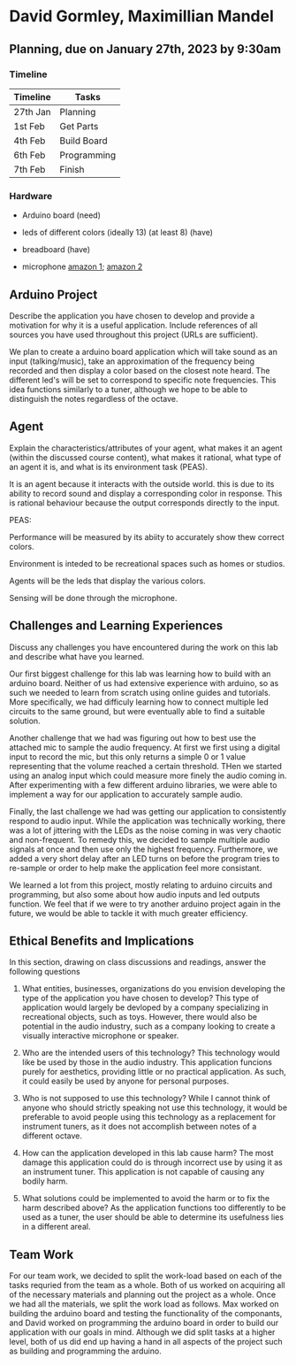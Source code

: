 # David Gormley, Maximillian Mandel

## Planning, due on January 27th, 2023 by 9:30am

### Timeline

|  Timeline  |    Tasks    |
| ---------- | ----------- |
|  27th Jan  |   Planning  |
|   1st Feb  |   Get Parts |
|   4th Feb  | Build Board |
|   6th Feb  | Programming |
|   7th Feb  |   Finish    |

### Hardware

- Arduino board (need)

- leds of different colors (ideally 13) (at least 8) (have)

- breadboard (have)

- microphone [amazon 1](https://www.amazon.com/DAOKI-Sensitivity-Microphone-Detection-Arduino/dp/B00XT0PH10/ref=sr_1_3?crid=28V9D1JTD845K&keywords=arduino+microphone&qid=1674847782&sprefix=arduino+microhpone%2Caps%2C319&sr=8-3); [amazon 2](https://www.amazon.com/DEVMO-Microphone-Sensitivity-Detection-Arduino/dp/B07S4DTKYH/ref=sr_1_1_sspa?crid=28V9D1JTD845K&keywords=arduino+microphone&qid=1674847851&sprefix=arduino+microhpone%2Caps%2C319&sr=8-1-spons&psc=1&spLa=ZW5jcnlwdGVkUXVhbGlmaWVyPUEyWE9LSjk1MjdSOUVHJmVuY3J5cHRlZElkPUEwMzUzMTA4Sko0WDhSQzI0Wk0wJmVuY3J5cHRlZEFkSWQ9QTAwNzE2NjJZRUI4NlE3SkZCTkkmd2lkZ2V0TmFtZT1zcF9hdGYmYWN0aW9uPWNsaWNrUmVkaXJlY3QmZG9Ob3RMb2dDbGljaz10cnVl)

## Arduino Project

Describe the application you have chosen to develop and provide a motivation for why it is a useful application. Include  references of all sources you have used throughout this project (URLs are sufficient).

We plan to create a arduino board application which will take sound as an input (talking/music), take an approximation of the frequency being recorded and then display a color based on the closest note heard. The different led's will be set to correspond to specific note frequencies. This idea functions similarly to a tuner, although we hope to be able to distinguish the notes regardless of the octave.

## Agent

Explain the characteristics/attributes of your agent, what makes it an agent (within the discussed course content), what makes it rational, what type of an agent it is, and what is its environment task (PEAS).

It is an agent because it interacts with the outside world. this is due to its ability to record sound and display a corresponding color in response. This is rational behaviour because the output corresponds directly to the input.

PEAS:

Performance will be measured by its abiity to accurately show thew correct colors.

Environment is inteded to be recreational spaces such as homes or studios.

Agents will be the leds that display the various colors.

Sensing will be done through the microphone.

## Challenges and Learning Experiences

Discuss any challenges you have encountered during the work on this lab and  describe what have you learned.

Our first biggest challenge for this lab was learning how to build with an arduino board. Neither of us had extensive experience with arduino, so as such we needed to learn from scratch using online guides and tutorials. More specifically, we had difficuly learning how to connect multiple led circuits to the same ground, but were eventually able to find a suitable solution.

Another challenge that we had was figuring out how to best use the attached mic to sample the audio frequency. At first we first using a digital input to record the mic, but this only returns a simple 0 or 1 value representing that the volume reached a certain threshold. THen we started using an analog input which could measure more finely the audio coming in. After experimenting with a few different arduino libraries, we were able to implement a way for our application to accurately sample audio.

Finally, the last challenge we had was getting our application to consistently respond to audio input. While the application was technically working, there was a lot of jittering with the LEDs as the noise coming in was very chaotic and non-frequent. To remedy this, we decided to sample multiple audio signals at once and then use only the highest frequency. Furthermore, we added a very short delay after an LED turns on before the program tries to re-sample or order to help make the application feel more consistant.

We learned a lot from this project, mostly relating to arduino circuits and programming, but also some about how audio inputs and led outputs function. We feel that if we were to try another arduino project again in the future, we would be able to tackle it with much greater efficiency.

## Ethical Benefits and Implications

In this section, drawing on class discussions and readings, answer the following questions

1. What entities, businesses, organizations do you envision developing the type of the application you have chosen to develop? This type of application would largely be devloped by a company specializing in recreational objects, such as toys. However, there would also be potential in the audio industry, such as a company looking to create a visually interactive microphone or speaker.

2. Who are the intended users of this technology? This technology would like be used by those in the audio industry. This application funcions purely for aesthetics, providing little or no practical application. As such, it could easily be used by anyone for personal purposes.

3. Who is not supposed to use this technology? While I cannot think of anyone who should strictly speaking not use this technology, it would be preferable to avoid people using this technology as a replacement for instrument tuners, as it does not accomplish between notes of a different octave.

4. How can the application developed in this lab cause harm? The most damage this application could do is through incorrect use by using it as an instrument tuner. This application is not capable of causing any bodily harm.

5. What solutions could be implemented to avoid the harm or to fix the harm described above? As the application functions too differently to be used as a tuner, the user should be able to determine its usefulness lies in a different areal.

## Team Work

For our team work, we decided to split the work-load based on each of the tasks requried from the team as a whole. Both of us worked on acquiring all of the necessary materials and planning out the project as a whole. Once we had all the materials, we split the work load as follows. Max worked on building the arduino board and testing the functionality of the componants, and David worked on programming the arduino board in order to build our application with our goals in mind. Although we did split tasks at a higher level, both of us did end up having a hand in all aspects of the project such as building and programming the arduino.
